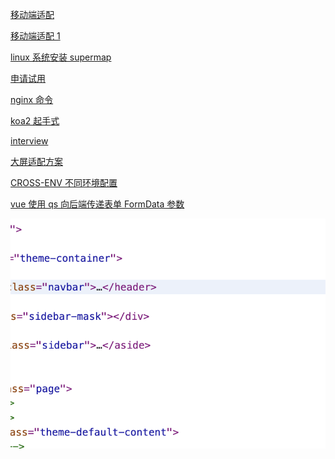 [移动端适配](https://www.pianshen.com/article/74911540247/)

[移动端适配 1](https://juejin.cn/post/6953091677838344199#heading-4)

[linux 系统安装 supermap](https://malagis.com/detailed-installation-process-of-supermap-iserver.html)

[申请试用](https://www.supermapol.com/web/pricing/triallicense)

[nginx 命令](./nginx.md)

[koa2 起手式](./koa2-express-mongod-redis.md)

[interview](./interview.md)

[大屏适配方案](https://blog.csdn.net/LXY_1999/article/details/118390196)

[CROSS-ENV 不同环境配置 ](https://www.cnblogs.com/wpshan/p/11119597.html)

[vue 使用 qs 向后端传递表单 FormData 参数](https://blog.csdn.net/pz3305636904/article/details/103359522)

<count/>

![](https://raw.githubusercontent.com/xesxz/image/main/screenshot202208131658617.png?token=AFPLVXS6VCZVL5ELG2DBAATC65T5O)

